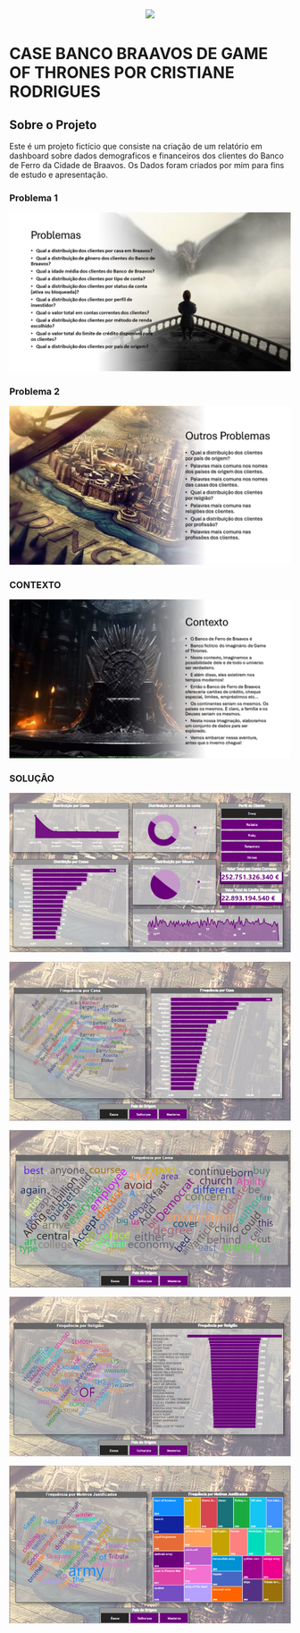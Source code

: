 <h1 align="center">
  <img src="https://img.shields.io/static/v1?label=CASE%20BANCO%20BRAAVOS%20POR&message=CRISTIANE%20RODRIGUES&color=7159c1&style=flat-square&logo=ghost"/>
</h1>

# CASE BANCO BRAAVOS DE GAME OF THRONES POR CRISTIANE RODRIGUES

## Sobre o Projeto

Este é um projeto fictício que consiste na criação de um relatório em dashboard sobre dados demograficos e financeiros dos clientes
do Banco de Ferro da Cidade de Braavos. Os Dados foram criados por mim para fins de estudo e apresentação.

### Problema 1

![Imagem](img/Slide3.JPG)

### Problema 2

![Imagem](img/outros_problemas.jpg)

### CONTEXTO

![Imagem](img/Slide2.JPG)

### SOLUÇÃO

![Imagem](img/solucao1.png)

![Imagem](img/solucao2.png)

![Imagem](img/solucao3.png)

![Imagem](img/solucao4.png)

![Imagem](img/solucao5.png)